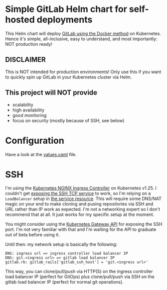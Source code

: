 # Simple GitLab Helm chart for self-hosted deployments
This Helm chart will deploy [GitLab using the Docker method](https://docs.gitlab.com/ee/install/docker.html) on Kubernetes. Hence it's simple, all-inclusive, easy to understand, and most importantly: NOT production ready!

## DISCLAIMER
This is NOT intended for production environments! Only use this if you want to quickly spin up GitLab in your Kubernetes cluster via Helm.

## This project will NOT provide
- scalability
- high availability
- good monitoring
- focus on security (mostly because of SSH, see below)

# Configuration
Have a look at the [values.yaml](deploy/values.yaml) file.

# SSH
I'm using the [Kubernetes NGINX Ingress Controller](https://github.com/kubernetes/ingress-nginx) on Kubernetes v1.25. I couldn't get [exposing the SSH TCP service](https://github.com/kubernetes/ingress-nginx/blob/main/docs/user-guide/exposing-tcp-udp-services.md) to work, so I'm relying on a `LoadBalancer` setup in [the service resource](deploy/templates/service.yaml). This will require some DNS/NAT magic on your end to make cloning and pusing repositories via SSH and URL rather than IP work as expected. I'm not a networking expert so I don't recommend that at all. It just works for my specific setup at the moment.

You might consider using the [Kubernetes Gateway API](https://gateway-api.sigs.k8s.io) for exposing the SSH port. I'm not very familiar with that and I'm waiting for the API to graduate out of beta before using it.

Until then: my network setup is basically the following:
```console
DNS: ingress url => ingress controller load balancer IP
DNS: git.<ingress url> => gitlab load balancer IP
gitlab.rb: gitlab_rails['gitlab_ssh_host'] = 'git.<ingress url>'
```

This way, you can clone/pull/push via HTTP(S) on the ingress controller load balancer IP (perfect for GitOps) plus clone/pull/push via SSH on the gitlab load balancer IP (perfect for normal git operations).
